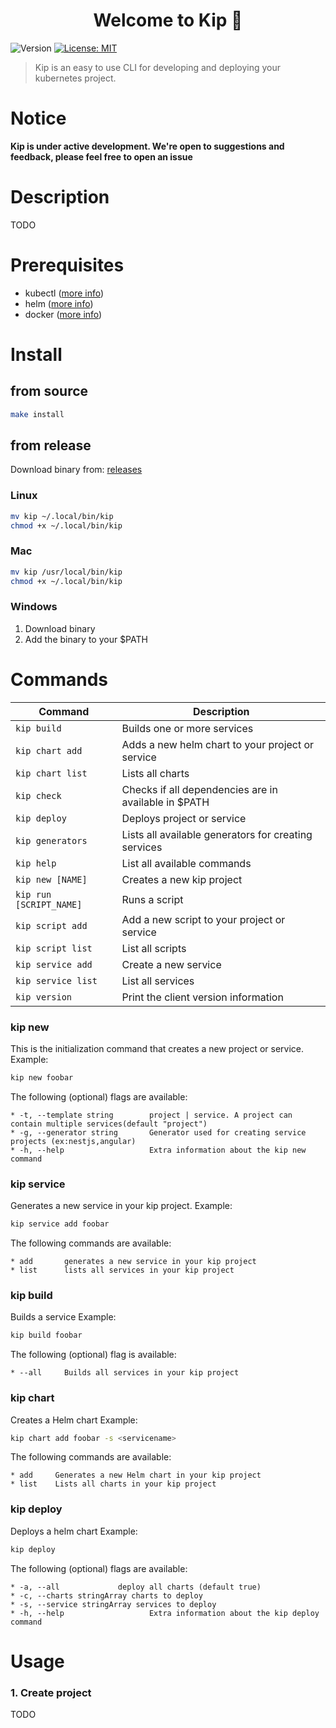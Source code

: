 <h1 align="center">Welcome to Kip 🐔</h1>
<p>
  <img alt="Version" src="https://img.shields.io/badge/version-V0.0.1--alpha-blue.svg?cacheSeconds=2592000" />
  <a href="#" target="_blank">
    <img alt="License: MIT" src="https://img.shields.io/badge/License-MIT-yellow.svg" />
  </a>
</p>

> Kip is an easy to use CLI for developing and deploying your kubernetes project.

# **Notice**

**Kip is under active development. We're open to suggestions and feedback, please feel free to open an issue**

# Description

TODO

# Prerequisites

- kubectl ([more info](https://github.com/kubernetes/kubectl))
- helm ([more info](https://github.com/helm/helm))
- docker ([more info](https://docs.docker.com/install/))

# Install

## from source

```bash
make install
```

## from release

Download binary from: [releases](https://github.com/debugged-software/kip/releases)

### Linux

```bash
mv kip ~/.local/bin/kip
chmod +x ~/.local/bin/kip
```

### Mac

```bash
mv kip /usr/local/bin/kip
chmod +x ~/.local/bin/kip
```

### Windows

1. Download binary
2. Add the binary to your $PATH

# Commands

| Command                 | Description                                           |
| ----------------------- | ----------------------------------------------------- |
| `kip build`             | Builds one or more services                           |
| `kip chart add`         | Adds a new helm chart to your project or service      |
| `kip chart list`        | Lists all charts                                      |
| `kip check`             | Checks if all dependencies are in available in \$PATH |
| `kip deploy`            | Deploys project or service                            |
| `kip generators`        | Lists all available generators for creating services  |
| `kip help`              | List all available commands                           |
| `kip new [NAME]`        | Creates a new kip project                             |
| `kip run [SCRIPT_NAME]` | Runs a script                                         |
| `kip script add`        | Add a new script to your project or service           |
| `kip script list`       | List all scripts                                      |
| `kip service add`       | Create a new service                                  |
| `kip service list`      | List all services                                     |
| `kip version`           | Print the client version information                  |

### kip new

This is the initialization command that creates a new project or service.
Example:

```bash
kip new foobar
```

The following (optional) flags are available:

```
* -t, --template string        project | service. A project can contain multiple services(default "project")
* -g, --generator string       Generator used for creating service projects (ex:nestjs,angular)
* -h, --help                   Extra information about the kip new command
```

### kip service 

Generates a new service in your kip project.
Example:

```bash
kip service add foobar
```

The following commands are available:

```
* add       generates a new service in your kip project
* list      lists all services in your kip project
```


### kip build

Builds a service
Example:

```bash
kip build foobar
```

The following (optional) flag is available:

```
* --all     Builds all services in your kip project
```


### kip chart

Creates a Helm chart
Example:

```bash
kip chart add foobar -s <servicename>
```

The following commands are available:

```
* add     Generates a new Helm chart in your kip project
* list    Lists all charts in your kip project
```


### kip deploy

Deploys a helm chart
Example:

```bash
kip deploy 
```

The following (optional) flags are available:

```
* -a, --all             deploy all charts (default true)
* -c, --charts stringArray charts to deploy
* -s, --service stringArray services to deploy
* -h, --help                   Extra information about the kip deploy command
```


# Usage

### 1. Create project

TODO
